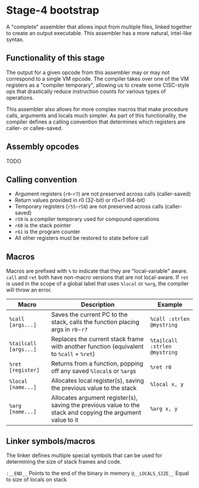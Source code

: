 # Stage-4 bootstrap

A "complete" assembler that allows input from multiple files, linked together to create an output
executable. This assembler has a more natural, intel-like syntax.

## Functionality of this stage

The output for a given opcode from this assembler may or may not correspond to a single VM opcode. The compiler takes over one of the VM
registers as a "compiler temporary", allowing us to create some CISC-style ops that drastically reduce instruction counts for various 
types of operations.

This assembler also allows for more complex macros that make procedure calls, arguments and locals much simpler. As part of this 
functionality, the compiler defines a calling convention that determines which registers are caller- or callee-saved.

## Assembly opcodes

TODO

## Calling convention

  - Argument registers (`r0`-`r7`) are not preserved across calls (caller-saved)
  - Return values provided in r0 (32-bit) or r0+r1 (64-bit)
  - Temporary registers (`r55`-`r58`) are not preserved across calls (caller-saved)
  - `r59` is a compiler temporary used for compound operations
  - `r60` is the stack pointer
  - `r61` is the program counter
  - All other registers must be restored to state before call

## Macros

Macros are prefixed with `%` to indicate that they are "local-variable" aware. `call` and `ret` both have non-macro versions that are not local-aware. If `ret` is used in the scope of a global label that uses `%local` or `%arg`, the compiler will throw an error.

| Macro | Description | Example |
|---|---|---|
| `%call` `[args...]` | Saves the current PC to the stack, calls the function placing args in `r0`-`r7` | `%call :strlen @mystring`  |
| `%tailcall` `[args...]` | Replaces the current stack frame with another function (equivalent to `%call` + `%ret`) | `%tailcall :strlen @mystring`  |
| `%ret` `[register]` | Returns from a function, popping off any saved `%local`s or `%arg`s | `%ret r0` |
| `%local` `[name...]` | Allocates local register(s), saving the previous value to the stack | `%local x, y` |
| `%arg` `[name...]` | Allocates argument register(s), saving the previous value to the stack and copying the argument value to it | `%arg x, y` |

## Linker symbols/macros

The linker defines multiple special symbols that can be used for determining the size of stack frames and code.

`:__END__` Points to the end of the binary in memory
`@__LOCALS_SIZE__` Equal to size of locals on stack
